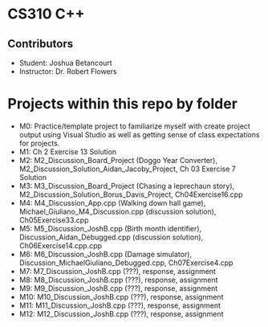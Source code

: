 # CS310 C++

## Contributors
- Student: Joshua Betancourt
- Instructor: Dr. Robert Flowers


# Projects within this repo by folder
- M0: Practice/template project to familiarize myself with create project output using Visual Studio as well as getting sense of class expectations for projects.
- M1: Ch 2 Exercise 13 Solution
- M2: M2_Discussion_Board_Project (Doggo Year Converter), M2_Discussion_Solution_Aidan_Jacoby_Project, Ch 03 Exercise 7 Solution
- M3: M3_Discussion_Board_Project (Chasing a leprechaun story), M2_Discussion_Solution_Borus_Davis_Project, Ch04Exercise16.cpp
- M4: M4_Discussion_App.cpp (Walking down hall game), Michael_Giuliano_M4_Discussion.cpp (discussion solution), Ch05Exercise33.cpp
- M5: M5_Discussion_JoshB.cpp (Birth month identifier), Discussion_Aidan_Debugged.cpp (discussion solution), Ch06Exercise14.cpp.cpp 
- M6: M6_Discussion_JoshB.cpp (Damage simulator), Discussion_MichaelGiuliano_Debugged.cpp, Ch07Exercise4.cpp
- M7: M7_Discussion_JoshB.cpp (???), response, assignment
- M8: M8_Discussion_JoshB.cpp (???), response, assignment
- M9: M9_Discussion_JoshB.cpp (???), response, assignment
- M10: M10_Discussion_JoshB.cpp (???), response, assignment
- M11: M11_Discussion_JoshB.cpp (???), response, assignment
- M12: M12_Discussion_JoshB.cpp (???), response, assignment